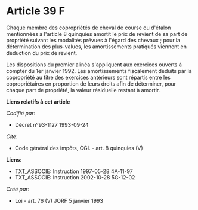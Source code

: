 # Article 39 F

Chaque membre des copropriétés de cheval de course ou d'étalon mentionnées à l'article 8 quinquies amortit le prix de revient
de sa part de propriété suivant les modalités prévues à l'égard des chevaux ; pour la détermination des plus-values, les
amortissements pratiqués viennent en déduction du prix de revient. 

Les dispositions du premier alinéa s'appliquent aux exercices ouverts à compter du 1er janvier 1992. Les amortissements
fiscalement déduits par la copropriété au titre des exercices antérieurs sont répartis entre les copropriétaires en
proportion de leurs droits afin de déterminer, pour chaque part de propriété, la valeur résiduelle restant à amortir.

**Liens relatifs à cet article**

_Codifié par_:

  - Décret n°93-1127 1993-09-24

_Cite_:

  - Code général des impôts, CGI. - art. 8 quinquies (V)

**Liens**:

  - TXT_ASSOCIE: Instruction 1997-05-28 4A-11-97
  - TXT_ASSOCIE: Instruction 2002-10-28 5G-12-02

_Créé par_:

  - Loi - art. 76 (V) JORF 5 janvier 1993

